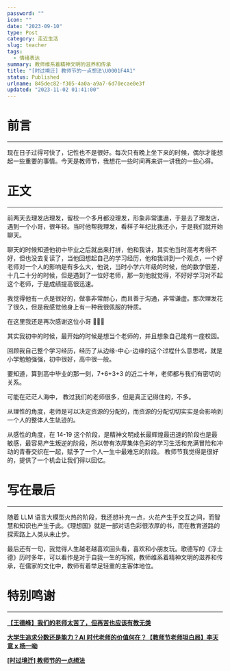 ```yaml
---
password: ""
icon: ""
date: "2023-09-10"
type: Post
category: 走近生活
slug: teacher
tags:
  - 情绪表达
summary: 教师维系着精神文明的滋养和传承
title: "[时过境迁] 教师节的一点想法\U0001F4A1"
status: Published
urlname: 845dec82-f305-4a0a-a9a7-6d70ecae0e3f
updated: "2023-11-02 01:41:00"
---
```


# 前言

---

现在日子过得可快了，记性也不是很好。每次只有晚上坐下来的时候，偶尔才能想起一些重要的事情。今天是教师节，我想花一些时间再来讲一讲我的一些心得。

# 正文

---

前两天去理发店理发，留校一个多月都没理发，形象非常邋遢，于是去了理发店，遇到一个小哥，很年轻。当时他帮我理发，看样子年纪比我还小，于是我们就开始聊天。

聊天的时候知道他初中毕业之后就出来打拼，他和我讲，其实他当时高考考得不好，但也没去复读了，当他回想起自己的学习经历，他和我讲到一个观点，一个好老师对一个人的影响是有多么大，他说，当时小学六年级的时候，他的数学很差，十几二十分的时候，但是遇到了一位好老师，那一刻他就觉得，不好好学习对不起这个老师，于是成绩提高很迅速。

我觉得他有一点是很好的，做事非常耐心，而且善于沟通，非常谦虚。那次理发花了很久，但是我感觉他身上有一种我很佩服的特质。

在这里我还是再次感谢这位小哥 🌺🌺🌺

其实我初中的时候，最开始的时候是想当个老师的，并且想象自己能有一座校园。

回顾我自己整个学习经历，经历了从边缘-中心-边缘的这个过程什么意思呢，就是小学勉勉强强，初中很好，高中很一般。

要知道，算到高中毕业的那一刻，7+6+3+3 的近二十年，老师都与我们有密切的关系。

可能在茫茫人海中， 教过我们的老师很多，但是真正记得住的，不多。

从理性的角度，老师是可以决定资源的分配的，而资源的分配切切实实是会影响到一个人的整体人生轨迹的。

从感性的角度，在 14-19 这个阶段，是精神文明成长最辉煌最迅速的阶段也是最敏感，最容易产生叛逆的阶段，所以带有浓厚集体色彩的学习生活和充满冒险和冲动的青春交织在一起，赋予了一个人一生中最难忘的阶段。
教师节我觉得是很好的，提供了一个机会让我们得以回忆。

# 写在最后

---

随着 LLM 语言大模型火热的阶段，我还想补充一点，火花产生于交互之间，而智慧和知识也产生于此。《理想国》就是一部对话色彩很浓厚的书，而在教育道路的探索路上人类从未止步。

最后还有一句，我觉得人生越老越喜欢回头看，喜欢和小朋友玩。歌德写的《浮士德》历时多年，可以看作是对于自我一生的写照，教师维系着精神文明的滋养和传承，在儒家的文化中，教师有着举足轻重的主客体地位。

# 特别鸣谢

---

[**【王德峰】我们的老师太苦了，但再苦也应该有教无类**](https://www.bilibili.com/video/BV1j8411B7Ha/?spm_id_from=333.1007.tianma.1-3-3.click&vd_source=237e295a40d7aaea043ead8c0d2c78ab)

[**大学生追求分数还是能力？AI 时代老师的价值何在？【教师节老师坦白局】李天意 x 杨一呦**](https://www.bilibili.com/video/BV1MP411a7rr/?spm_id_from=333.788&vd_source=237e295a40d7aaea043ead8c0d2c78ab)

[**[时过境迁] 教师节的一点想法**](https://www.bilibili.com/video/BV1sH4y1D7nK/?spm_id_from=333.999.0.0&vd_source=237e295a40d7aaea043ead8c0d2c78ab)
